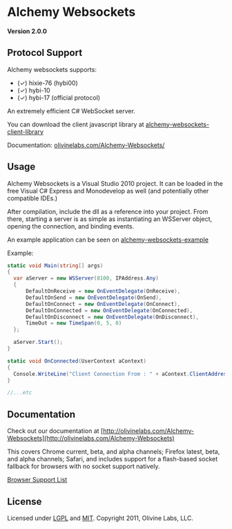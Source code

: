 Alchemy Websockets
=============

**Version 2.0.0**

## Protocol Support

Alchemy websockets supports:

* (✓) hixie-76 (hybi00)
* (✓) hybi-10
* (✓) hybi-17 (official protocol)


An extremely efficient C# WebSocket server.

You can download the client javascript library at [alchemy-websockets-client-library](https://github.com/Olivine-Labs/Alchemy-Websockets-Client-Library)

Documentation: [olivinelabs.com/Alchemy-Websockets/](http://olivinelabs.com/Alchemy-Websockets/)

## Usage

Alchemy Websockets is a Visual Studio 2010 project. It can be loaded in the free
Visual C# Express and Monodevelop as well (and potentially other compatible IDEs.)

After compilation, include the dll as a reference into your project. From there,
starting a server is as simple as instantiating an WSServer object, opening the 
connection, and binding events.

An example application can be seen on [alchemy-websockets-example](https://github.com/Olivine-Labs/Alchemy-Websockets-Example)

Example:

```csharp
static void Main(string[] args)
{
  var aServer = new WSServer(8100, IPAddress.Any)
  {
      DefaultOnReceive = new OnEventDelegate(OnReceive),
      DefaultOnSend = new OnEventDelegate(OnSend),
      DefaultOnConnect = new OnEventDelegate(OnConnect),
      DefaultOnConnected = new OnEventDelegate(OnConnected),
      DefaultOnDisconnect = new OnEventDelegate(OnDisconnect),
      TimeOut = new TimeSpan(0, 5, 0)
  };

  aServer.Start();
}

static void OnConnected(UserContext aContext)
{
  Console.WriteLine("Client Connection From : " + aContext.ClientAddress.ToString());
}

//...etc
```

## Documentation
Check out our documentation at [http://olivinelabs.com/Alchemy-Websockets](http://olivinelabs.com/Alchemy-Websockets)


This covers Chrome current, beta, and alpha channels; Firefox
latest, beta, and alpha channels; Safari, and includes support
for a flash-based socket fallback for browsers with no socket 
support natively.

[Browser Support List](http://en.wikipedia.org/wiki/WebSocket#Browser_support)

## License
Licensed under [LGPL](http://www.gnu.org/licenses/lgpl.html) and
[MIT](http://www.opensource.org/licenses/mit-license.php).
Copyright 2011, Olivine Labs, LLC.

